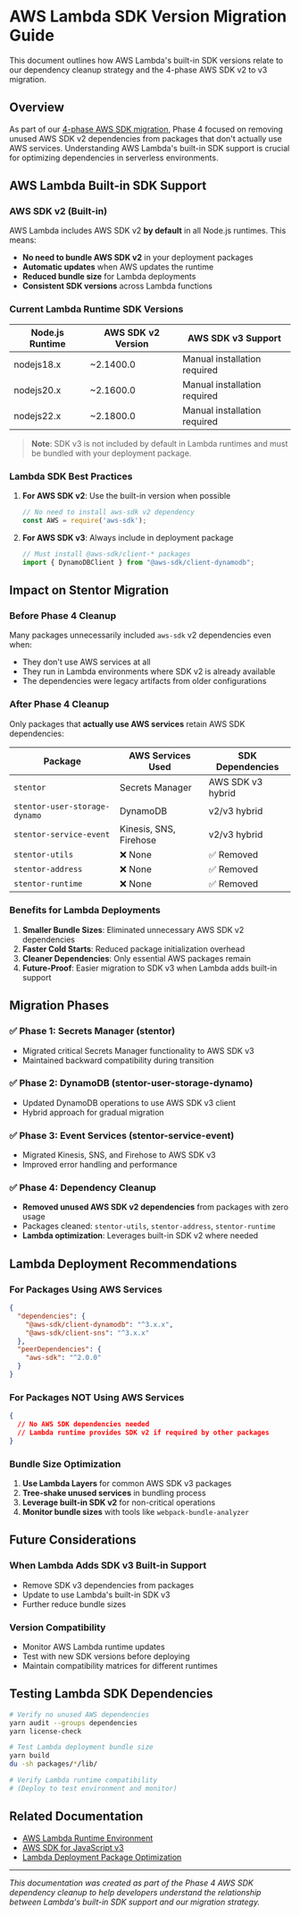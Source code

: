 # AWS Lambda SDK Version Migration Guide

This document outlines how AWS Lambda's built-in SDK versions relate to our dependency cleanup strategy and the 4-phase AWS SDK v2 to v3 migration.

## Overview

As part of our [4-phase AWS SDK migration](#migration-phases), Phase 4 focused on removing unused AWS SDK v2 dependencies from packages that don't actually use AWS services. Understanding AWS Lambda's built-in SDK support is crucial for optimizing dependencies in serverless environments.

## AWS Lambda Built-in SDK Support

### AWS SDK v2 (Built-in)
AWS Lambda includes AWS SDK v2 **by default** in all Node.js runtimes. This means:

- **No need to bundle AWS SDK v2** in your deployment packages
- **Automatic updates** when AWS updates the runtime
- **Reduced bundle size** for Lambda deployments
- **Consistent SDK versions** across Lambda functions

### Current Lambda Runtime SDK Versions

| Node.js Runtime | AWS SDK v2 Version | AWS SDK v3 Support |
|----------------|-------------------|-------------------|
| nodejs18.x     | ~2.1400.0         | Manual installation required |
| nodejs20.x     | ~2.1600.0         | Manual installation required |
| nodejs22.x     | ~2.1800.0         | Manual installation required |

> **Note**: SDK v3 is not included by default in Lambda runtimes and must be bundled with your deployment package.

### Lambda SDK Best Practices

1. **For AWS SDK v2**: Use the built-in version when possible
   ```javascript
   // No need to install aws-sdk v2 dependency
   const AWS = require('aws-sdk');
   ```

2. **For AWS SDK v3**: Always include in deployment package
   ```javascript
   // Must install @aws-sdk/client-* packages
   import { DynamoDBClient } from "@aws-sdk/client-dynamodb";
   ```

## Impact on Stentor Migration

### Before Phase 4 Cleanup
Many packages unnecessarily included `aws-sdk` v2 dependencies even when:
- They don't use AWS services at all
- They run in Lambda environments where SDK v2 is already available
- The dependencies were legacy artifacts from older configurations

### After Phase 4 Cleanup
Only packages that **actually use AWS services** retain AWS SDK dependencies:

| Package | AWS Services Used | SDK Dependencies |
|---------|------------------|------------------|
| `stentor` | Secrets Manager | AWS SDK v3 hybrid |
| `stentor-user-storage-dynamo` | DynamoDB | v2/v3 hybrid |
| `stentor-service-event` | Kinesis, SNS, Firehose | v2/v3 hybrid |
| `stentor-utils` | ❌ None | ✅ Removed |
| `stentor-address` | ❌ None | ✅ Removed |
| `stentor-runtime` | ❌ None | ✅ Removed |

### Benefits for Lambda Deployments

1. **Smaller Bundle Sizes**: Eliminated unnecessary AWS SDK v2 dependencies
2. **Faster Cold Starts**: Reduced package initialization overhead  
3. **Cleaner Dependencies**: Only essential AWS packages remain
4. **Future-Proof**: Easier migration to SDK v3 when Lambda adds built-in support

## Migration Phases

### ✅ Phase 1: Secrets Manager (stentor)
- Migrated critical Secrets Manager functionality to AWS SDK v3
- Maintained backward compatibility during transition

### ✅ Phase 2: DynamoDB (stentor-user-storage-dynamo)  
- Updated DynamoDB operations to use AWS SDK v3 client
- Hybrid approach for gradual migration

### ✅ Phase 3: Event Services (stentor-service-event)
- Migrated Kinesis, SNS, and Firehose to AWS SDK v3
- Improved error handling and performance

### ✅ Phase 4: Dependency Cleanup
- **Removed unused AWS SDK v2 dependencies** from packages with zero usage
- Packages cleaned: `stentor-utils`, `stentor-address`, `stentor-runtime`
- **Lambda optimization**: Leverages built-in SDK v2 where needed

## Lambda Deployment Recommendations

### For Packages Using AWS Services
```json
{
  "dependencies": {
    "@aws-sdk/client-dynamodb": "^3.x.x",
    "@aws-sdk/client-sns": "^3.x.x"
  },
  "peerDependencies": {
    "aws-sdk": "^2.0.0"
  }
}
```

### For Packages NOT Using AWS Services
```json
{
  // No AWS SDK dependencies needed
  // Lambda runtime provides SDK v2 if required by other packages
}
```

### Bundle Size Optimization

1. **Use Lambda Layers** for common AWS SDK v3 packages
2. **Tree-shake unused services** in bundling process
3. **Leverage built-in SDK v2** for non-critical operations
4. **Monitor bundle sizes** with tools like `webpack-bundle-analyzer`

## Future Considerations

### When Lambda Adds SDK v3 Built-in Support
- Remove SDK v3 dependencies from packages
- Update to use Lambda's built-in SDK v3
- Further reduce bundle sizes

### Version Compatibility
- Monitor AWS Lambda runtime updates
- Test with new SDK versions before deploying
- Maintain compatibility matrices for different runtimes

## Testing Lambda SDK Dependencies

```bash
# Verify no unused AWS dependencies
yarn audit --groups dependencies
yarn license-check

# Test Lambda deployment bundle size
yarn build
du -sh packages/*/lib/

# Verify Lambda runtime compatibility
# (Deploy to test environment and monitor)
```

## Related Documentation

- [AWS Lambda Runtime Environment](https://docs.aws.amazon.com/lambda/latest/dg/lambda-runtimes.html)
- [AWS SDK for JavaScript v3](https://docs.aws.amazon.com/AWSJavaScriptSDK/v3/latest/)
- [Lambda Deployment Package Optimization](https://docs.aws.amazon.com/lambda/latest/dg/nodejs-package.html)

---

*This documentation was created as part of the Phase 4 AWS SDK dependency cleanup to help developers understand the relationship between Lambda's built-in SDK support and our migration strategy.*